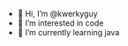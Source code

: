 - 👋 Hi, I’m @kwerkyguy
- 👀 I’m interested in code
- 🌱 I’m currently learning java

<!---
kwerkyguy/kwerkyguy is a ✨ special ✨ repository because its `README.md` (this file) appears on your GitHub profile.
You can click the Preview link to take a look at your changes.
--->
